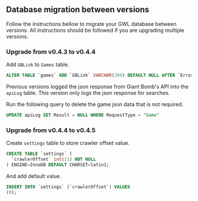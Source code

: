 ## Database migration between versions

Follow the instructions bellow to migrate your GWL database between versions. All instructions should be followed if you are upgrading multiple versions.

### Upgrade from v0.4.3 to v0.4.4

Add `GBLink` to `Games` table.

```SQL
ALTER TABLE `games` ADD `GBLink` VARCHAR(300) DEFAULT NULL AFTER `Error`;
```

Previous versions logged the json response from Giant Bomb's API into the `apiLog` table. This version only logs the json response for searches. 

Run the following query to delete the game json data that is not required.

```SQL
UPDATE apiLog SET Result = NULL WHERE RequestType = "Game"
```

### Upgrade from v0.4.4 to v0.4.5

Create `settings` table to store crawler offset value.

```SQL
CREATE TABLE `settings` (
  `crawlerOffset` int(11) NOT NULL
) ENGINE=InnoDB DEFAULT CHARSET=latin1;
```

And add default value.

```SQL
INSERT INTO `settings` (`crawlerOffset`) VALUES
(0);
```